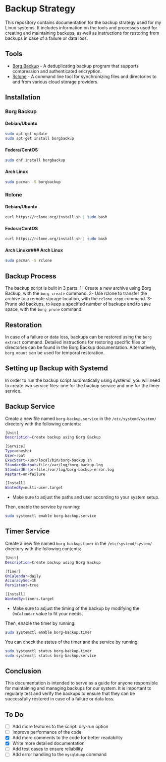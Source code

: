 # Backup Strategy
This repository contains documentation for the backup strategy used for my Linux systems. It includes information on the tools and processes used for creating and maintaining backups, as well as instructions for restoring from backups in case of a failure or data loss.

## Tools
- [Borg Backup](https://borgbackup.readthedocs.io/) - A deduplicating backup program that supports compression and authenticated encryption. 
- [Rclone](https://rclone.org/) - A command line tool for synchronizing files and directories to and from various cloud storage providers.

## Installation
### Borg Backup
#### Debian/Ubuntu
```bash
sudo apt-get update
sudo apt-get install borgbackup
```

#### Fedora/CentOS
```bash
sudo dnf install borgbackup
```

#### Arch Linux
```bash
sudo pacman -S borgbackup
```

### Rclone
#### Debian/Ubuntu
```bash
curl https://rclone.org/install.sh | sudo bash
```

#### Fedora/CentOS
```bash
curl https://rclone.org/install.sh | sudo bash
```

#### Arch Linux#### Arch Linux
```bash
sudo pacman -S rclone
```

## Backup Process
The backup script is built in 3 parts:
1- Create a new archive using Borg Backup, with the `borg create` command.
2- Use rclone to transfer the archive to a remote storage location, with the `rclone copy` command.
3- Prune old backups, to keep a specified number of backups and to save space, with the `borg prune` command.
    
## Restoration
In case of a failure or data loss, backups can be restored using the `borg extract` command. Detailed instructions for restoring specific files or directories can be found in the Borg Backup documentation.
Alternatively, `borg mount` can be used for temporal restoration.

## Setting up Backup with Systemd
In order to run the backup script automatically using systemd, you will need to create two service files: one for the backup service and one for the timer service.

## Backup Service
Create a new file named `borg-backup.service` in the `/etc/systemd/system/` directory with the following contents:
```bash
[Unit]
Description=Create backup using Borg Backup

[Service]
Type=oneshot
User=root
ExecStart=/usr/local/bin/borg-backup.sh
StandardOutput=file:/var/log/borg-backup.log
StandardError=file:/var/log/borg-backup-error.log
Restart=on-failure

[Install]
WantedBy=multi-user.target
```

- Make sure to adjust the paths and user according to your system setup.

Then, enable the service by running:
```bash
sudo systemctl enable borg-backup.service
```

## Timer Service
Create a new file named `borg-backup.timer` in the `/etc/systemd/system/` directory with the following contents:
```bash
[Unit]
Description=Create backup using Borg Backup

[Timer]
OnCalendar=daily
AccuracySec=1h
Persistent=true

[Install]
WantedBy=timers.target
```

- Make sure to adjust the timing of the backup by modifying the `OnCalendar` value to fit your needs.

Then, enable the timer by running:
```bash
sudo systemctl enable borg-backup.timer
```

You can check the status of the timer and the service by running:
```bash
sudo systemctl status borg-backup.timer
sudo systemctl status borg-backup.service
```

## Conclusion
This documentation is intended to serve as a guide for anyone responsible for maintaining and managing backups for our system. It is important to regularly test and verify the backups to ensure that they can be successfully restored in case of a failure or data loss.

## To Do
- [ ] Add more features to the script: dry-run option
- [ ] Improve performance of the code
- [X] Add more comments to the code for better readability
- [X] Write more detailed documentation
- [ ] Add test cases to ensure reliability
- [ ] Add error handling to the `mysqldump` command
